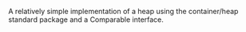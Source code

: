 A relatively simple implementation of a heap using the container/heap standard package and a Comparable interface.